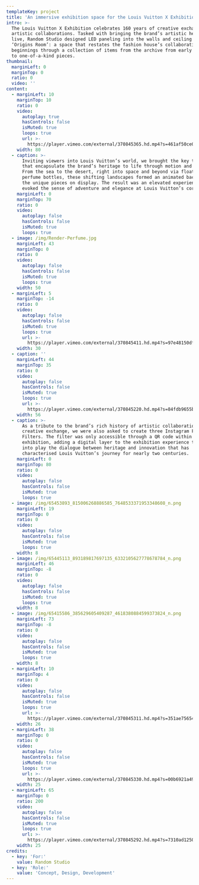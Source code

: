 ```yaml
---
templateKey: project
title: 'An immersive exhibition space for the Louis Vuitton X Exhibition '
intro: >-
  The Louis Vuitton X Exhibition celebrates 160 years of creative exchanges and
  artistic collaborations. Tasked with bringing the brand’s artistic heritage to
  live, Random Studio designed LED paneling into the walls and ceiling of the
  ‘Origins Room’: a space that restates the fashion house’s collaborative
  beginnings through a collection of items from the archive from early sketches
  to one-of-a-kind pieces.
thumbnail:
  marginLeft: 0
  marginTop: 0
  ratio: 0
  video: ''
content:
  - marginLeft: 10
    marginTop: 10
    ratio: 0
    video:
      autoplay: true
      hasControls: false
      isMuted: true
      loops: true
      url: >-
        https://player.vimeo.com/external/370845365.hd.mp4?s=461af50ce0ea8b60b77bc8bb90c45319f9a80e14&profile_id=175
    width: 80
  - caption: >-
      Inviting viewers into Louis Vuitton’s world, we brought the key themes
      that encapsulate the brand’s heritage to life through motion and sound.
      From the sea to the desert, right into space and beyond via floating
      perfume bottles, these shifting landscapes formed an animated backdrop to
      the unique pieces on display. The result was an elevated experience that
      evoked the sense of adventure and elegance at Louis Vuitton’s core.
    marginLeft: 0
    marginTop: 70
    ratio: 0
    video:
      autoplay: false
      hasControls: false
      isMuted: true
      loops: true
  - image: /img/Render-Perfume.jpg
    marginLeft: 43
    marginTop: 0
    ratio: 0
    video:
      autoplay: false
      hasControls: false
      isMuted: true
      loops: true
    width: 50
  - marginLeft: 5
    marginTop: -14
    ratio: 0
    video:
      autoplay: false
      hasControls: false
      isMuted: true
      loops: true
      url: >-
        https://player.vimeo.com/external/370845411.hd.mp4?s=97e48150dfaefef981dff937eaa2d200d565b9cf&profile_id=175
    width: 30
  - caption: ''
    marginLeft: 44
    marginTop: 35
    ratio: 0
    video:
      autoplay: false
      hasControls: false
      isMuted: true
      loops: true
      url: >-
        https://player.vimeo.com/external/370845220.hd.mp4?s=84fdb9655b42c067a54408c6aef2c17b032ecdf6&profile_id=175
    width: 56
  - caption: >-
      As a tribute to the brand’s rich history of artistic collaborations and
      creative exchange, we were also asked to create three Instagram Face
      Filters. The filter was only accessible through a QR code within the
      exhibition, adding a digital layer to the exhibition experience that put
      into play the dialogue between heritage and innovation that has
      characterised Louis Vuitton’s journey for nearly two centuries.
    marginLeft: 0
    marginTop: 80
    ratio: 0
    video:
      autoplay: false
      hasControls: false
      isMuted: true
      loops: true
  - image: /img/65453893_815006268886585_7648533371953348608_n.png
    marginLeft: 19
    marginTop: 0
    ratio: 0
    video:
      autoplay: false
      hasControls: false
      isMuted: true
      loops: true
    width: 8
  - image: /img/65445113_893189817697135_6332105627778678784_n.png
    marginLeft: 46
    marginTop: -8
    ratio: 0
    video:
      autoplay: false
      hasControls: false
      isMuted: true
      loops: true
    width: 8
  - image: /img/65415586_385629605409287_4618380884599373824_n.png
    marginLeft: 73
    marginTop: -8
    ratio: 0
    video:
      autoplay: false
      hasControls: false
      isMuted: true
      loops: true
    width: 8
  - marginLeft: 10
    marginTop: 4
    ratio: 0
    video:
      autoplay: false
      hasControls: false
      isMuted: true
      loops: true
      url: >-
        https://player.vimeo.com/external/370845311.hd.mp4?s=351ae75654db4d1fe846e209e197e907ebe63726&profile_id=174
    width: 26
  - marginLeft: 38
    marginTop: 0
    ratio: 0
    video:
      autoplay: false
      hasControls: false
      isMuted: true
      loops: true
      url: >-
        https://player.vimeo.com/external/370845330.hd.mp4?s=00b6921a496740a65e32387f877b25f8851c0a41&profile_id=174
    width: 25
  - marginLeft: 65
    marginTop: 0
    ratio: 200
    video:
      autoplay: false
      hasControls: false
      isMuted: true
      loops: true
      url: >-
        https://player.vimeo.com/external/370845292.hd.mp4?s=7310ad125069983a5e49b79727e696186e77a41e&profile_id=174
    width: 25
credits:
  - key: 'For:'
    value: Random Studio
  - key: 'Role:'
    value: 'Concept, Design, Development'
---
```


